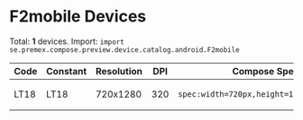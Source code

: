 # F2mobile Devices

Total: **1** devices. Import: `import se.premex.compose.preview.device.catalog.android.F2mobile`

| Code | Constant | Resolution | DPI | Compose Spec | Preview Usage |
|------|----------|------------|-----|-------------|---------------|
| LT18 | LT18 | 720x1280 | 320 | `spec:width=720px,height=1280px,dpi=320` | `@Preview(device = F2mobile.LT18)` |

<!-- Generated automatically. Do not edit manually. -->
